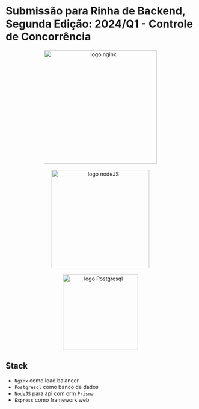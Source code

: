 # Submissão para Rinha de Backend, Segunda Edição: 2024/Q1 - Controle de Concorrência

<p align="center">
    <img src="https://upload.wikimedia.org/wikipedia/commons/c/c5/Nginx_logo.svg" alt="logo nginx" width="300" height="auto">
    <br><br>
    <img src="https://upload.wikimedia.org/wikipedia/commons/7/7e/Node.js_logo_2015.svg" alt="logo nodeJS" width="260" height="auto">
    <br><br>
    <img src="https://upload.wikimedia.org/wikipedia/commons/2/29/Postgresql_elephant.svg" alt="logo Postgresql" width="200" height="auto">
</p>

## Stack
- `Nginx` como load balancer
- `Postgresql` como banco de dados
- `NodeJS` para api com orm `Prisma`
- `Express` como framework web